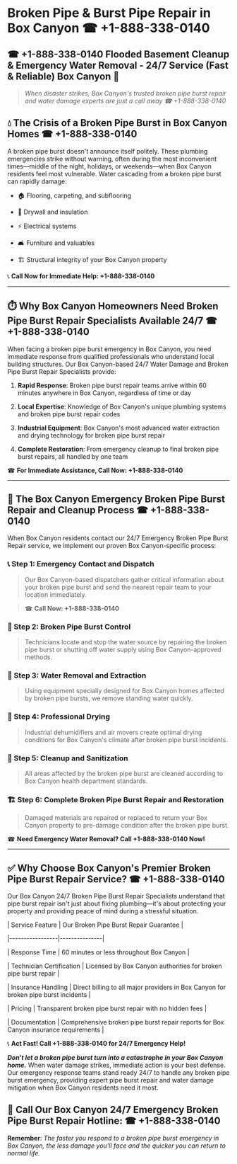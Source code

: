 # Broken Pipe & Burst Pipe Repair in Box Canyon ☎ +1-888-338-0140  
## ☎ +1-888-338-0140 Flooded Basement Cleanup & Emergency Water Removal - 24/7 Service (Fast & Reliable) Box Canyon 🚨  

> *When disaster strikes, Box Canyon's trusted broken pipe burst repair and water damage experts are just a call away ☎ +1-888-338-0140*  

## 💧 The Crisis of a Broken Pipe Burst in Box Canyon Homes ☎ +1-888-338-0140  

A broken pipe burst doesn't announce itself politely. These plumbing emergencies strike without warning, often during the most inconvenient times—middle of the night, holidays, or weekends—when Box Canyon residents feel most vulnerable. Water cascading from a broken pipe burst can rapidly damage:  

* 🏠 Flooring, carpeting, and subflooring  
* 🧱 Drywall and insulation  
* ⚡ Electrical systems  
* 🛋️ Furniture and valuables  
* 🏗️ Structural integrity of your Box Canyon property  

📞 **Call Now for Immediate Help: +1-888-338-0140**  

---  

## ⏱️ Why Box Canyon Homeowners Need Broken Pipe Burst Repair Specialists Available 24/7 ☎ +1-888-338-0140  

When facing a broken pipe burst emergency in Box Canyon, you need immediate response from qualified professionals who understand local building structures. Our Box Canyon-based 24/7 Water Damage and Broken Pipe Burst Repair Specialists provide:  

1. **Rapid Response**: Broken pipe burst repair teams arrive within 60 minutes anywhere in Box Canyon, regardless of time or day  
2. **Local Expertise**: Knowledge of Box Canyon's unique plumbing systems and broken pipe burst repair codes  
3. **Industrial Equipment**: Box Canyon's most advanced water extraction and drying technology for broken pipe burst repair  
4. **Complete Restoration**: From emergency cleanup to final broken pipe burst repairs, all handled by one team  

☎ **For Immediate Assistance, Call Now: +1-888-338-0140**  

---  

## 🔧 The Box Canyon Emergency Broken Pipe Burst Repair and Cleanup Process ☎ +1-888-338-0140  

When Box Canyon residents contact our 24/7 Emergency Broken Pipe Burst Repair service, we implement our proven Box Canyon-specific process:  

### 📞 Step 1: Emergency Contact and Dispatch  
> Our Box Canyon-based dispatchers gather critical information about your broken pipe burst and send the nearest repair team to your location immediately.  
> ☎ **Call Now: +1-888-338-0140**  

### 🚿 Step 2: Broken Pipe Burst Control  
> Technicians locate and stop the water source by repairing the broken pipe burst or shutting off water supply using Box Canyon-approved methods.  

### 🌊 Step 3: Water Removal and Extraction  
> Using equipment specially designed for Box Canyon homes affected by broken pipe bursts, we remove standing water quickly.  

### 💨 Step 4: Professional Drying  
> Industrial dehumidifiers and air movers create optimal drying conditions for Box Canyon's climate after broken pipe burst incidents.  

### 🧼 Step 5: Cleanup and Sanitization  
> All areas affected by the broken pipe burst are cleaned according to Box Canyon health department standards.  

### 🏗️ Step 6: Complete Broken Pipe Burst Repair and Restoration  
> Damaged materials are repaired or replaced to return your Box Canyon property to pre-damage condition after the broken pipe burst.  

☎ **Need Emergency Water Removal? Call +1-888-338-0140 Now!**  

---  

## ✅ Why Choose Box Canyon's Premier Broken Pipe Burst Repair Service? ☎ +1-888-338-0140  

Our Box Canyon 24/7 Broken Pipe Burst Repair Specialists understand that pipe burst repair isn't just about fixing plumbing—it's about protecting your property and providing peace of mind during a stressful situation.  

| Service Feature | Our Broken Pipe Burst Repair Guarantee |  
|-----------------|---------------|  
| Response Time | 60 minutes or less throughout Box Canyon |  
| Technician Certification | Licensed by Box Canyon authorities for broken pipe burst repair |  
| Insurance Handling | Direct billing to all major providers in Box Canyon for broken pipe burst incidents |  
| Pricing | Transparent broken pipe burst repair with no hidden fees |  
| Documentation | Comprehensive broken pipe burst repair reports for Box Canyon insurance requirements |  

📞 **Act Fast! Call +1-888-338-0140 for 24/7 Emergency Help!**  

***Don't let a broken pipe burst turn into a catastrophe in your Box Canyon home.*** When water damage strikes, immediate action is your best defense. Our emergency response teams stand ready 24/7 to handle any broken pipe burst emergency, providing expert pipe burst repair and water damage mitigation when Box Canyon residents need it most.  

## 📱 Call Our Box Canyon 24/7 Emergency Broken Pipe Burst Repair Hotline: ☎ +1-888-338-0140  

**Remember**: *The faster you respond to a broken pipe burst emergency in Box Canyon, the less damage you'll face and the quicker you can return to normal life.*